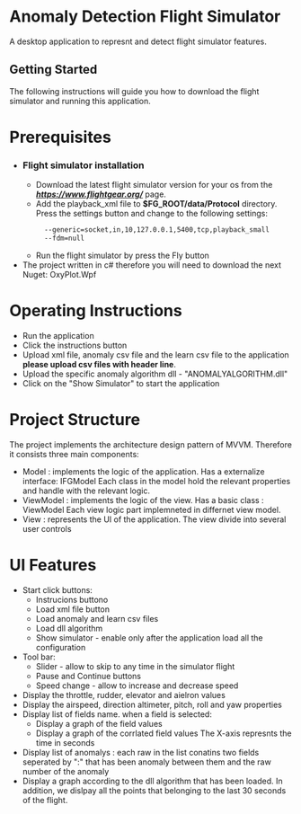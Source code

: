 # Anomaly Detection Flight Simulator

 A desktop application to represnt and detect flight simulator features.
 
## Getting Started

The following instructions will guide you how to download the flight simulator and running this application.
 
# Prerequisites
* ### Flight simulator installation
  * Download the latest flight simulator version for your os from the ***https://www.flightgear.org/*** page.
  * Add the playback_xml file to **$FG_ROOT/data/Protocol** directory.
   Press the settings button and change to the following settings:
    ```bash
      --generic=socket,in,10,127.0.0.1,5400,tcp,playback_small
      --fdm=null 
    ```
  * Run the flight simulator by press the Fly button
 * The project written in c# therefore you will need to download the next Nuget: OxyPlot.Wpf
 

# Operating Instructions
  * Run the application 
  * Click the instructions button
  * Upload xml file, anomaly csv file and the learn csv file to the application
    **please upload csv files with header line**.
  * Upload the specific anomaly algorithm dll - "ANOMALYALGORITHM.dll"
  * Click on the "Show Simulator" to start the application

# Project Structure
  The project implements the architecture design pattern of MVVM. Therefore it consists three main components: 
  * Model : implements the logic of the application. Has a externalize interface: IFGModel
            Each class in the model hold the relevant properties and handle with the relevant logic.
  * ViewModel : implements the logic of the view. Has a basic class : ViewModel 
            Each view logic part implemneted in differnet view model.
  * View : represents the UI of the application. The view divide into several user controls

# UI Features
 * Start click buttons:
   * Instrucions buttono
   * Load xml file button
   * Load anomaly and learn csv files
   * Load dll algorithm
   * Show simulator - enable only after the application load all the configuration 
 * Tool bar:
   * Slider - allow to skip to any time in the simulator flight
   * Pause and Continue buttons
   * Speed change - allow to increase and decrease speed
 * Display the throttle, rudder, elevator and aielron values 
 * Display the airspeed, direction altimeter, pitch, roll and yaw properties 
 * Display list of fields name. when a field is selected:
   * Display a graph of the field values 
   * Display a graph of the corrlated field values 
   The X-axis represnts the time in seconds
 * Display list of anomalys : each raw in the list conatins two fields seperated by ":" that has been anomaly   between them and the raw number of the anomaly
 * Display a graph according to the dll algorithm that has been loaded. In addition, we dislpay all the points   that belonging to the last 30 seconds of the flight. 
